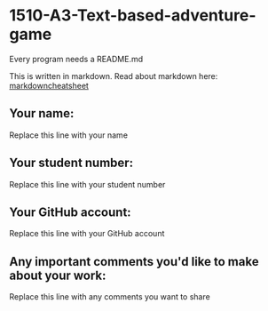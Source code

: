 # 1510-A3-Text-based-adventure-game

Every program needs a README.md

This is written in markdown. Read about markdown here: [markdowncheatsheet](https://www.markdownguide.org/cheat-sheet/)

## Your name:
Replace this line with your name

## Your student number:
Replace this line with your student number

## Your GitHub account:
Replace this line with your GitHub account

## Any important comments you'd like to make about your work:
Replace this line with any comments you want to share
